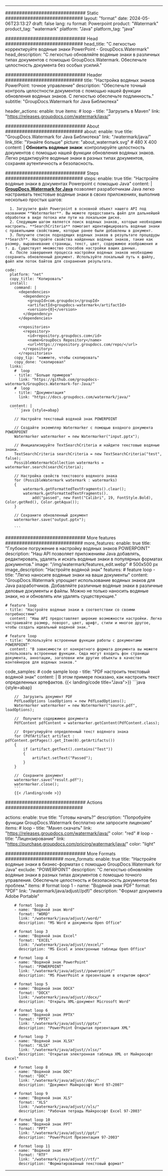 
---
############################# Static ############################
layout: "format"
date:  2024-05-06T23:13:27
draft: false
lang: ru
format: Powerpoint
product: "Watermark"
product_tag: "watermark"
platform: "Java"
platform_tag: "java"

############################# Head ############################
head_title: "С легкостью корректируйте водяные знаки PowerPoint - GroupDocs.Watermark"
head_description: "С легкостью обновляйте водяные знаки в различных типах документов с помощью GroupDocs.Watermark. Обеспечьте целостность документа без особых усилий."

############################# Header ############################
title: "Настройка водяных знаков PowerPoint: точное управление" 
description: "Обеспечьте точный контроль целостности документов с помощью нашей функции обновления водяных знаков. С легкостью обеспечьте подлинность."
subtitle: "GroupDocs.Watermark for Java Библиотека" 

header_actions:
  enable: true
  items:
    #  loop
    - title: "Загрузить в Maven"
      link: "https://releases.groupdocs.com/watermark/java/"
      
############################# About ############################
about:
    enable: true
    title: "GroupDocs.Watermark for Java Библиотека"
    link: "/watermark/java/"
    link_title: "Узнайте больше"
    picture: "about_watermark.svg" # 480 X 400
    content: |
       **Обновить водяные знаки**: контролируйте целостность документов с помощью нашей функции обновления водяных знаков. Легко редактируйте водяные знаки в разных типах документов, сохраняя аутентичность и безопасность.

############################# Steps ############################
steps:
    enable: true
    title: "Настройте водяные знаки в документах Powerpoint с помощью Java"
    content: |
      **[GroupDocs.Watermark for Java](https://products.groupdocs.com/watermark/java/)** позволяет разработчикам Java легко настраивать текстовые водяные знаки в своих приложениях, выполнив несколько простых шагов:
      
      1. Загрузите файл Powerpoint в основной объект нашего API под названием **Watermarker**. Вы можете предоставить файл для дальнейшей обработки в виде потока или пути на локальном диске.
      2. Следующим шагом является поиск водяных знаков, которые необходимо настроить. **SearchCriteria** помогает идентифицировать водяные знаки с правильными свойствами, которые ранее были добавлены в документ.
      3. Получите список подходящих водяных знаков в результате процедуры **Search**. Настройте свойства найденных водяных знаков, такие как размер, выравнивание страницы, текст, цвет, содержимое изображения и т. д. Существует множество способов настройки ваших данных.
      4. После завершения процесса настройки водяных знаков необходимо сохранить обновленный документ. Используйте локальный путь к файлу, файл или поток байтов для сохранения результата.
   
    code:
      platform: "net"
      copy_title: "Копировать"
      install:
        command: |
          <dependencies>
            <dependency>
              <groupId>com.groupdocs</groupId>
              <artifactId>groupdocs-watermark</artifactId>
              <version>{0}</version>
            </dependency>
          </dependencies>

          <repositories>
            <repository>
              <id>repository.groupdocs.com</id>
              <name>GroupDocs Repository</name>
              <url>https://repository.groupdocs.com/repo/</url>
            </repository>
          </repositories>
        copy_tip: "нажмите, чтобы скопировать"
        copy_done: "скопировал"
      links:
        #  loop
        - title: "Больше примеров"
          link: "https://github.com/groupdocs-watermark/GroupDocs.Watermark-for-Java/"
        #  loop
        - title: "Документация"
          link: "https://docs.groupdocs.com/watermark/java/"
          
      content: |
        ```java {style=abap}

        // Настройте текстовый водяной знак POWERPOINT

        // Создайте экземпляр Watermarker с помощью входного документа POWERPOINT
        Watermarker watermarker = new Watermarker("input.pptx");

        // Инициализируйте TextSearchCriteria и найдите текстовые водяные знаки.
        TextSearchCriteria searchCriteria = new TextSearchCriteria("test", false);
        PossibleWatermarkCollection watermarks = watermarker.search(searchCriteria);
        
        // Настройка свойств текстового водяного знака
        for (PossibleWatermark watermark : watermarks)
        {
            watermark.getFormattedTextFragments().clear();
            watermark.getFormattedTextFragments().
                add("passed", new Font("Calibri", 19, FontStyle.Bold), Color.getRed(), Color.getAqua());
        }

        // Сохраните обновленный документ
        watermarker.save("output.pptx");
        
        ```            
        
############################# More features ############################
more_features:
  enable: true
  title: "Глубокое погружение в настройку водяных знаков POWERPOINT"
  description: "Наш API позволяет приложениям Java добавлять, редактировать, удалять и искать водяные знаки в популярных форматах документов."
  image: "/img/watermark/features_edit.webp" # 500x500 px
  image_description: "Настройте водяной знак"
  features:
    # feature loop
    - title: "Легко наносите водяные знаки на ваши документы"
      content: "GroupDocs.Watermark упрощает использование водяных знаков для Java разработчиков. Добавляйте различные водяные знаки в различные деловые документы и файлы. Можно не только наносить водяные знаки, но и обновлять или удалять существующие."

    # feature loop
    - title: "Настройте водяные знаки в соответствии со своими потребностями"
      content: "Наш API предоставляет широкие возможности настройки. Легко настраивайте размер, поворот, цвет, шрифт, стили и многое другое, чтобы создать идеальный водяной знак."

    # feature loop
    - title: "Используйте встроенные функции работы с документами POWERPOINT"
      content: "В зависимости от конкретного формата документа вы можете использовать встроенные функции. Сюда могут входить фон страницы документа, аннотации, заголовки или другие объекты в качестве контейнеров для водяных знаков."
      
  code_samples:
    # code sample loop
    - title: "PDF настроить текстовый водяной знак"
      content: |
        В этом примере показано, как настроить текст определенных артефактов.
        {{< landing/code title="Java">}}
        ```java {style=abap}
        
        //  Загрузить документ PDF
        PdfLoadOptions loadOptions = new PdfLoadOptions();
        Watermarker watermarker = new Watermarker("source.pdf", loadOptions);

        //  Получите содержимое документа
        PdfContent pdfContent = watermarker.getContent(PdfContent.class);

        //  Отрегулируйте определенный текст водяного знака
        for (PdfArtifact artifact : pdfContent.getPages().get_Item(0).getArtifacts())
        {
            if (artifact.getText().contains("Test"))
            {
                artifact.setText("Passed");
            }
        }

        //  Сохраните документ
        watermarker.save("result.pdf");
        watermarker.close();
        ```
        {{< /landing/code >}}


############################# Actions ############################

actions:
  enable: true
  title: "Готовы начать?"
  description: "Попробуйте функции GroupDocs.Watermark бесплатно или запросите лицензию"
  items:
    #  loop
    - title: "Maven скачать"
      link: "https://releases.groupdocs.com/watermark/java/"
      color: "red"
        #  loop
    - title: "Лицензирование"
      link: "https://purchase.groupdocs.com/pricing/watermark/java/"
      color: "light"


############################# More Formats #####################
more_formats:
    enable: true
    title: "Настройте водяные знаки в бизнес-форматах с помощью GroupDocs.Watermark for Java"
    exclude: "POWERPOINT"
    description: "С легкостью обновляйте водяные знаки в разных типах документов с помощью точного управления. Обеспечьте целостность и безопасность документов без проблем."
    items: 
        # format loop 1
        - name: "Водяной знак PDF"
          format: "PDF"
          link: "/watermark/java/adjust//pdf/"
          description: "Формат документа Adobe Portable"

        # format loop 2
        - name: "Водяной знак Word"
          format: "WORD"
          link: "/watermark/java/adjust//word/"
          description: "MS Word и документы Open Office"
          
        # format loop 3
        - name: "Водяной знак Excel"
          format: "EXCEL"
          link: "/watermark/java/adjust//excel/"
          description: "MS Excel и электронные таблицы Open Office"

        # format loop 4
        - name: "Водяной знак PowerPoint"
          format: "POWERPOINT"
          link: "/watermark/java/adjust//powerpoint/"
          description: "MS PowerPoint и презентации в открытом офисе"

        # format loop 5
        - name: "Водяной знак DOCX"
          format: "DOCX"
          link: "/watermark/java/adjust//docx/"
          description: "Открыть XML-документ Microsoft Word"
          
        # format loop 6
        - name: "Водяной знак PPTX"
          format: "PPTX"
          link: "/watermark/java/adjust//pptx/"
          description: "PowerPoint Открытая презентация XML"
          
        # format loop 7
        - name: "Водяной знак XLSX"
          format: "XLSX"
          link: "/watermark/java/adjust//xlsx/"
          description: "Открытая электронная таблица XML от Майкрософт Excel"

        # format loop 8
        - name: "Водяной знак DOC"
          format: "DOC"
          link: "/watermark/java/adjust//doc/"
          description: "Документ Майкрософт Word 97—2007"

        # format loop 9
        - name: "Водяной знак XLS"
          format: "XLS"
          link: "/watermark/java/adjust//xls/"
          description: "Рабочая тетрадь Майкрософт Excel 97-2003"

        # format loop 10
        - name: "Водяной знак PPT"
          format: "PPT"
          link: "/watermark/java/adjust//ppt/"
          description: "PowerPoint Презентация 97-2003"

        # format loop 11
        - name: "Водяной знак RTF"
          format: "RTF"
          link: "/watermark/java/adjust//rtf/"
          description: "Форматированный текстовый формат"

---